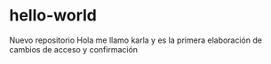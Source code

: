 # hello-world
Nuevo repositorio
Hola me llamo karla y es la primera elaboración de cambios de acceso y confirmación

